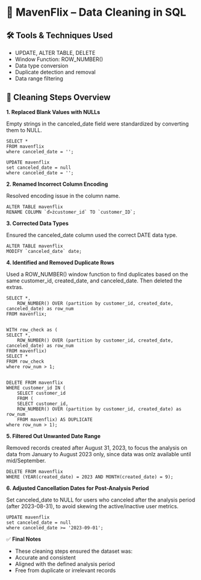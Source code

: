 # 🧼 **MavenFlix – Data Cleaning in SQL**
## 🛠 **Tools & Techniques Used**

- UPDATE, ALTER TABLE, DELETE
- Window Function: ROW_NUMBER()
- Data type conversion
- Duplicate detection and removal
- Data range filtering



## 🧹 **Cleaning Steps Overview**

**1. Replaced Blank Values with NULLs**</br>

Empty strings in the canceled_date field were standardized by converting them to NULL.

```
SELECT * 
FROM mavenflix
where canceled_date = '';

UPDATE mavenflix
set canceled_date = null
where canceled_date = '';
```

**2. Renamed Incorrect Column Encoding**</br>

Resolved encoding issue in the column name.
```
ALTER TABLE mavenflix
RENAME COLUMN `ď»żcustomer_id` TO `customer_ID`;
```

**3. Corrected Data Types**</br>

Ensured the canceled_date column used the correct DATE data type.
```
ALTER TABLE mavenflix 
MODIFY `canceled_date` date;
```

**4. Identified and Removed Duplicate Rows**</br>

Used a ROW_NUMBER() window function to find duplicates based on the same customer_id, created_date, and canceled_date. Then deleted the extras.

```
SELECT *, 
	ROW_NUMBER() OVER (partition by customer_id, created_date, canceled_date) as row_num
FROM mavenflix;


WITH row_check as (
SELECT *, 
	ROW_NUMBER() OVER (partition by customer_id, created_date, canceled_date) as row_num
FROM mavenflix)
SELECT *
FROM row_check
where row_num > 1;


DELETE FROM mavenflix
WHERE customer_id IN (
	SELECT customer_id
    FROM (
	SELECT customer_id, 
	ROW_NUMBER() OVER (partition by customer_id, created_date) as row_num
	FROM mavenflix) AS DUPLICATE
where row_num > 1);
```

**5. Filtered Out Unwanted Date Range**</br>

Removed records created after August 31, 2023, to focus the analysis on data from January to August 2023 only, since data was onlz available until mid/September.

```
DELETE FROM mavenflix
WHERE (YEAR(created_date) = 2023 AND MONTH(created_date) = 9);
```

**6. Adjusted Cancellation Dates for Post-Analysis Period**</br>

Set canceled_date to NULL for users who canceled after the analysis period (after 2023-08-31), to avoid skewing the active/inactive user metrics.

```
UPDATE mavenflix
set canceled_date = null
where canceled_date >= '2023-09-01';
```

✅ **Final Notes**
- These cleaning steps ensured the dataset was:
- Accurate and consistent
- Aligned with the defined analysis period
- Free from duplicate or irrelevant records




